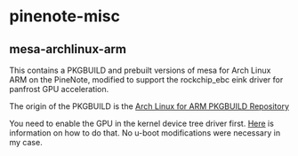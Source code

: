 # pinenote-misc

## mesa-archlinux-arm
This contains a PKGBUILD and prebuilt versions of mesa for Arch Linux ARM on the PineNote, modified to support the rockchip\_ebc eink driver for panfrost GPU acceleration.

The origin of the PKGBUILD is the [Arch Linux for ARM PKGBUILD Repository](https://github.com/archlinuxarm/PKGBUILDs/tree/master/extra/mesa)

You need to enable the GPU in the kernel device tree driver first. [Here](https://github.com/DorianRudolph/pinenotes#gpu) is information on how to do that. No u-boot modifications were necessary in my case.
